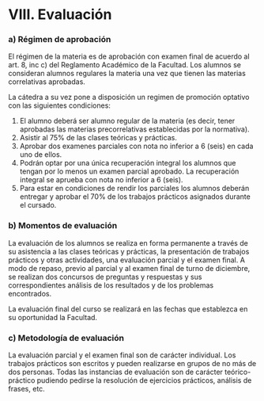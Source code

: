 # VIII. Evaluación

### a) Régimen de aprobación
El régimen de la materia es de aprobación con examen final de acuerdo al art. 8, inc c) del Reglamento Académico de la Facultad. Los alumnos se consideran alumnos regulares la materia una vez que tienen las materias correlativas aprobadas. 

La cátedra a su vez pone a disposición un regimen de promoción optativo con las siguientes condiciones:
1) El alumno deberá ser alumno regular de la materia (es decir, tener aprobadas las materias precorrelativas establecidas por la normativa).
2) Asistir al 75% de las clases teóricas y prácticas.
3) Aprobar dos examenes parciales con nota no inferior a 6 (seis) en cada uno de ellos.
4) Podrán optar por una única recuperación integral los alumnos que tengan por lo menos un examen parcial aprobado. La recuperación integral se aprueba con nota no inferior a 6 (seis).
5) Para estar en condiciones de rendir los parciales los alumnos deberán entregar y aprobar el 70% de los trabajos prácticos asignados durante el cursado.

### b) Momentos de evaluación
La evaluación de los alumnos se realiza en forma permanente a través de su asistencia a las clases teóricas y prácticas, la presentación de trabajos prácticos y otras actividades, una evaluación parcial y el examen final. A modo de repaso, previo al parcial y al examen final de turno de diciembre, se realizan dos concursos de preguntas y respuestas y sus correspondientes análisis de los resultados y de los problemas encontrados.

La evaluación final del curso se realizará en las fechas que establezca en su oportunidad la Facultad.

### c) Metodología de evaluación
La evaluación parcial y el examen final son de carácter individual. Los trabajos prácticos son escritos y pueden realizarse en grupos de no más de dos personas. Todas las instancias de evaluación son de carácter teórico-práctico pudiendo pedirse la resolución de ejercicios prácticos, análisis de frases, etc.